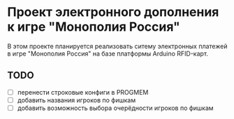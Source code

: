 # Проект электронного дополнения к игре "Монополия Россия"

В этом проекте планируется реализовать ситему электронных платежей в игре "Монополия Россия" на базе платформы Arduino RFID-карт.

## TODO
 - [ ] перенести строковые конфиги в PROGMEM
 - [ ] добавить названия игроков по фишкам
 - [ ] добавить возможность выбора очерёдности игроков по фишкам

